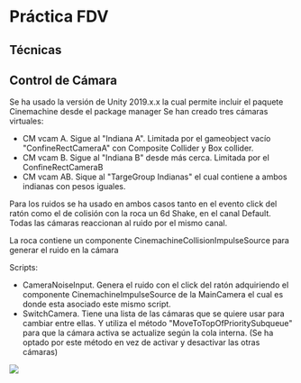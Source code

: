 # Práctica FDV

## Técnicas 

## Control de Cámara

Se ha usado la versión de Unity 2019.x.x la cual permite incluir el paquete Cinemachine desde el package manager
Se han creado tres cámaras virtuales:

- CM vcam A. Sigue al "Indiana A". Limitada por el gameobject vacío "ConfineRectCameraA" con Composite Collider y Box collider.
- CM vcam B. Sigue al "Indiana B" desde más cerca. Limitada por el ConfineRectCameraB
- CM vcam AB. Sique al "TargeGroup Indianas" el cual contiene a ambos indianas con pesos iguales.

Para los ruidos se ha usado en ambos casos tanto en el evento click del ratón como el de colisión con la roca un
6d Shake, en el canal Default. Todas las cámaras reaccionan al ruido por el mismo canal. 

La roca contiene un componente CinemachineCollisionImpulseSource para generar el ruido en la cámara

Scripts:
- CameraNoiseInput. Genera el ruido con el click del ratón adquiriendo el componente CinemachineImpulseSource de la MainCamera el cual es donde esta asociado este mismo script.
- SwitchCamera. Tiene una lista de las cámaras que se quiere usar para cambiar entre ellas. Y utiliza el método "MoveToTopOfPrioritySubqueue" para que la cámara activa se actualize según la cola interna. (Se ha optado por este método en vez de activar y desactivar las otras cámaras)

![](./camera.gif)
